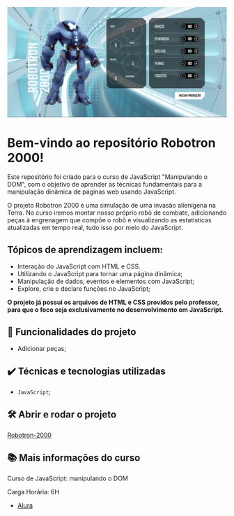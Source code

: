 ![Robotron-2000](./img/robotron-2000.png)

# Bem-vindo ao repositório Robotron 2000!

Este repositório foi criado para o curso de JavaScript "Manipulando o DOM", com o objetivo de aprender as técnicas fundamentais para a manipulação dinâmica de páginas web usando JavaScript.

O projeto Robotron 2000 é uma simulação de uma invasão alienígena na Terra. No curso iremos montar nosso próprio robô de combate, adicionando peças à engrenagem que compõe o robô e visualizando as estatísticas atualizadas em tempo real, tudo isso por meio do JavaScript.

## Tópicos de aprendizagem incluem:

- Interação do JavaScript com HTML e CSS.
- Utilizando o JavaScript para tornar uma página dinâmica;
- Manipulação de dados, eventos e elementos com JavaScript;
- Explore, crie e declare funções no JavaScript;

**O projeto já possui os arquivos de HTML e CSS providos pelo professor, para que o foco seja exclusivamente no desenvolvimento em JavaScript.**


## 🔨 Funcionalidades do projeto

- Adicionar peças;

## ✔️ Técnicas e tecnologias utilizadas

- `JavaScript`;

## 🛠️ Abrir e rodar o projeto

[Robotron-2000](https://robotron-2000-zeta-eight.vercel.app/)

## 📚 Mais informações do curso

Curso de JavaScript: manipulando o DOM

Carga Horária: 6H

- [Alura](https://cursos.alura.com.br/course/javascript-manipulando-dom)
